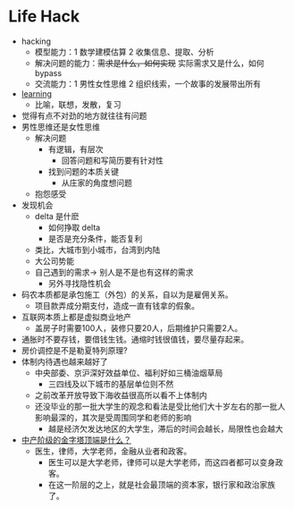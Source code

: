 # Life Hack
+ hacking
    * 模型能力：1 数学建模估算 2 收集信息、提取、分析
    * 解决问题的能力：~~需求是什么，如何实现~~ 实际需求又是什么，如何bypass
    * 交流能力：1 男性女性思维 2 组织线索，一个故事的发展带出所有
+ [learning](/checklist-for-learning.md)
    + 比喻，联想，发散，复习
+ 觉得有点不对劲的地方就往往有问题
+ 男性思维还是女性思维
    * 解决问题
        - 有逻辑，有层次
            + 回答问题和写简历要有针对性
        - 找到问题的本质关键
            + 从庄家的角度想问题
    * 抱怨感受
+ 发现机会
    * delta 是什麽
        - 如何挣取 delta
        - 是否是充分条件，能否复利
    * 类比，大城市到小城市，台湾到内陆
    * 大公司势能
    * 自己遇到的需求-> 别人是不是也有这样的需求
        - 另外寻找隐性机会
+ 码农本质都是承包施工（外包）的关系，自以为是雇佣关系。
    * 项目款弄成分期支付，造成一直有钱拿的假象。
+ 互联网本质上都是虚拟商业地产
    * 盖房子时需要100人，装修只要20人，后期维护只需要2人。
+ 通胀时不要存钱，要借钱生钱。通缩时钱很值钱，要尽量存起来。
+ 房价调控是不是勒夏特列原理?
+ 体制内待遇也越来越好了
    * 中央部委、京沪深好效益单位、福利好如三桶油烟草局
        - 三四线及以下城市的基层单位则不然
    * 之前改革开放导致下海收益很高所以看不上体制内
    * 还没毕业的那一批大学生的观念和看法是受比他们大十岁左右的那一批人影响最深的，其次是受周围同学和老师的影响
        - 越是经济欠发达地区的大学生，滞后的时间会越长，局限性也会越大
+ [中产阶级的金字塔顶端是什么？](https://www.zhihu.com/question/293696289/answer/652428101)
    * 医生，律师，大学老师，金融从业者和政客。
        - 医生可以是大学老师，律师可以是大学老师，而这四者都可以变身政客。
        - 在这一阶层的之上，就是社会最顶端的资本家，银行家和政治家族了。